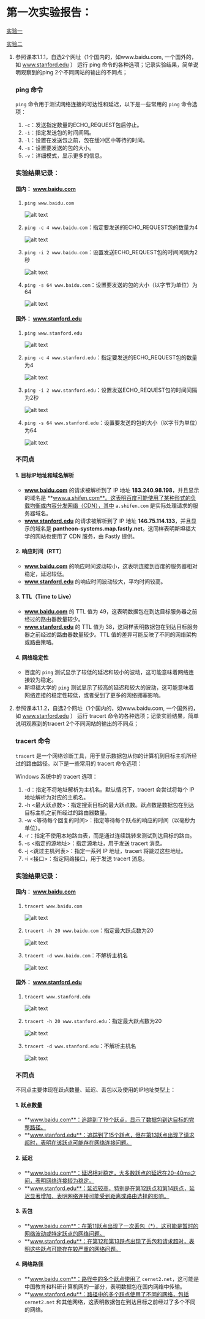 # 第一次实验报告：

[实验一](#实验一)

[实验二](#实验二)

<a id="实验一"></a>

1. 参照课本1.1.1，自选2个网址（1个国内的，如www.baidu.com, 一个国外的，如 www.stanford.edu ） 运行 ping 命令的各种选项；记录实验结果，简单说明观察到的ping 2个不同网站的输出的不同点；
    
    ### **ping** 命令

    `ping` 命令用于测试网络连接的可达性和延迟，以下是一些常用的 `ping` 命令选项：

    1. `-c`：发送指定数量的ECHO_REQUEST包后停止。
    2. `-i`：指定发送包的时间间隔。
    3. `-l`：设置在发送包之前，包在缓冲区中等待的时间。
    4. `-s`：设置要发送的包的大小。
    5. `-v`：详细模式，显示更多的信息。

    ### 实验结果记录：
    
    #### **国内：** www.baidu.com

    1. `ping www.baidu.com`

        ![alt text](image-2.png)

    2. `ping -c 4 www.baidu.com`：指定要发送的ECHO_REQUEST包的数量为4
        
        ![alt text](image-1.png)

    3. `ping -i 2 www.baidu.com`：设置发送ECHO_REQUEST包的时间间隔为2秒

        ![alt text](image-3.png)

    4. `ping -s 64 www.baidu.com`：设置要发送的包的大小（以字节为单位）为64

        ![alt text](image-4.png)

    #### **国外：** www.stanford.edu

    1. `ping www.stanford.edu`

        ![alt text](image-5.png)

    2. `ping -c 4 www.stanford.edu`：指定要发送的ECHO_REQUEST包的数量为4
        
        ![alt text](image-6.png)

    3. `ping -i 2 www.stanford.edu`：设置发送ECHO_REQUEST包的时间间隔为2秒

        ![alt text](image-7.png)

    4. `ping -s 64 www.stanford.edu`：设置要发送的包的大小（以字节为单位）为64

        ![alt text](image-8.png)

    ### 不同点

    #### 1. 目标IP地址和域名解析
    - **www.baidu.com** 的请求被解析到了 IP 地址 **183.240.98.198**，并且显示的域名是 **www.a.shifen.com**。这表明百度可能使用了某种形式的负载均衡或内容分发网络（CDN），其中 `a.shifen.com` 是实际处理请求的服务器域名。
    - **www.stanford.edu** 的请求被解析到了 IP 地址 **146.75.114.133**，并且显示的域名是 **pantheon-systems.map.fastly.net**。这同样表明斯坦福大学的网站也使用了 CDN 服务，由 Fastly 提供。

    #### 2. 响应时间（RTT）
    - **www.baidu.com** 的响应时间波动较小，这表明连接到百度的服务器相对稳定，延迟较低。
    - **www.stanford.edu** 的响应时间波动较大，平均时间较高。

    #### 3. TTL（Time to Live）
    - **www.baidu.com** 的 TTL 值为 49，这表明数据包在到达目标服务器之前经过的路由器数量较少。
    - **www.stanford.edu** 的 TTL 值为 38，这同样表明数据包在到达目标服务器之前经过的路由器数量较少。TTL 值的差异可能反映了不同的网络架构或路由策略。

    #### 4. 网络稳定性
    - 百度的 `ping` 测试显示了较低的延迟和较小的波动，这可能意味着网络连接较为稳定。
    - 斯坦福大学的 `ping` 测试显示了较高的延迟和较大的波动，这可能意味着网络连接的稳定性较低，或者受到了更多的网络拥塞影响。

<a id="实验二"></a>

2. 参照课本1.1.2，自选2个网址（1个国内的，如www.baidu.com, 一个国外的，如 www.stanford.edu ） 运行 tracert 命令的各种选项；记录实验结果，简单说明观察到的tracert 2个不同网站的输出的不同点；

    ### tracert 命令

    `tracert` 是一个网络诊断工具，用于显示数据包从你的计算机到目标主机所经过的路由路径。以下是一些常用的 tracert 命令选项：

    Windows 系统中的 tracert 选项：

    1. -d：指定不将地址解析为主机名。默认情况下，tracert 会尝试将每个 IP 地址解析为对应的主机名。
    2. -h <最大跃点数>：指定搜索目标的最大跃点数。跃点数是数据包在到达目标主机之前所经过的路由器数量。
    3. -w <等待每个回复的时间>：指定等待每个跃点的响应的时间（以毫秒为单位）。
    4. -r：指定不使用本地路由表，而是通过连续跳转来测试到达目标的路由。
    5. -s <指定的源地址>：指定源地址，用于发送 tracert 消息。
    6. -j <跳过主机列表>：指定一系列 IP 地址，tracert 将跳过这些地址。
    7. -i <接口>：指定网络接口，用于发送 tracert 消息。

    ### 实验结果记录：

    #### **国内：** www.baidu.com

    1. `tracert www.baidu.com`

        ![alt text](image-9.png)

    2. `tracert -h 20 www.baidu.com`：指定最大跃点数为20

        ![alt text](image-11.png)

    3. `tracert -d www.baidu.com`：不解析主机名

        ![alt text](image-12.png)

    #### **国外：** www.stanford.edu

    1. `tracert www.stanford.edu`

        ![alt text](image-10.png)

    2. `tracert -h 20 www.stanford.edu`：指定最大跃点数为20

        ![alt text](image-13.png)

    3. `tracert -d www.stanford.edu`：不解析主机名

        ![alt text](image-14.png)

    ### 不同点

    不同点主要体现在跃点数量、延迟、丢包以及使用的IP地址类型上：

    #### 1. 跃点数量
    - **www.baidu.com**：追踪到了19个跃点，显示了数据包到达目标的完整路径。
    - **www.stanford.edu**：追踪到了15个跃点，但在第13跃点出现了请求超时，表明在该跃点可能存在网络连接问题。

    #### 2. 延迟
    - **www.baidu.com**：延迟相对稳定，大多数跃点的延迟在20-40ms之间，表明网络连接较为稳定。
    - **www.stanford.edu**：延迟较高，特别是在第12跃点和第14跃点，延迟显著增加，表明网络连接可能受到距离或路由选择的影响。

    #### 3. 丢包
    - **www.baidu.com**：在第11跃点出现了一次丢包（*），这可能是暂时的网络波动或特定跃点的网络问题。
    - **www.stanford.edu**：在第12和第13跃点出现了丢包和请求超时，表明这些跃点可能存在较严重的网络问题。

    #### 4. 网络路径
    - **www.baidu.com**：路径中的多个跃点使用了 `cernet2.net`，这可能是中国教育和科研计算机网的一部分，表明数据包在国内网络中传输。
    - **www.stanford.edu**：路径中的多个跃点使用了不同的网络，包括 `cernet2.net` 和其他网络，这表明数据包在到达目标之前经过了多个不同的网络。

